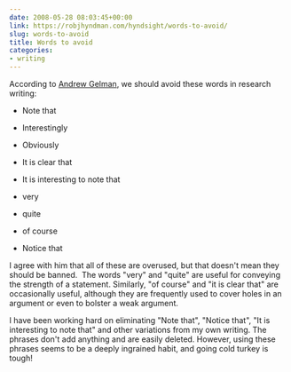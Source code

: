 ```yaml
---
date: 2008-05-28 08:03:45+00:00
link: https://robjhyndman.com/hyndsight/words-to-avoid/
slug: words-to-avoid
title: Words to avoid
categories:
- writing
---
```


According to [Andrew Gelman](http://www.stat.columbia.edu/~cook/movabletype/archives/2008/05/avoid_always_or.html), we should avoid these words in research writing:


  * Note that

  * Interestingly

  * Obviously

  * It is clear that

  * It is interesting to note that

  * very

  * quite

  * of course

  * Notice that

I agree with him that all of these are overused, but that doesn't mean they should be banned.  The words "very" and "quite" are useful for conveying the strength of a statement. Similarly, "of course" and "it is clear that" are occasionally useful, although they are frequently used to cover holes in an argument or even to bolster a weak argument.

I have been working hard on eliminating "Note that", "Notice that", "It is interesting to note that" and other variations from my own writing. The phrases don't add anything and are easily deleted. However, using these phrases seems to be a deeply ingrained habit, and going cold turkey is tough!
